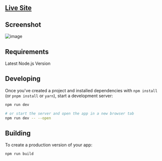 ## [Live Site](https://git-simulation.web.app/)

## Screenshot

![image](https://user-images.githubusercontent.com/51516536/176688846-672f2504-2968-41d7-8991-93cd1a028f28.png)

## Requirements

Latest Node.js Version

## Developing

Once you've created a project and installed dependencies with `npm install` (or `pnpm install` or `yarn`), start a development server:

```bash
npm run dev

# or start the server and open the app in a new browser tab
npm run dev -- --open
```

## Building

To create a production version of your app:

```bash
npm run build
```
